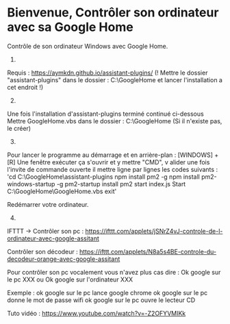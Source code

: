 # Bienvenue, Contrôler son ordinateur avec sa Google Home
Contrôle de son ordinateur Windows avec Google Home. 

1)

Requis : https://aymkdn.github.io/assistant-plugins/ (! Mettre le dossier "assistant-plugins" dans le dossier : C:\GoogleHome et lancer l'installation a cet endroit !)

2)

Une fois l'installation d'assistant-plugins terminé continué ci-dessous
Mettre GoogleHome.vbs dans le dossier : C:\GoogleHome (Si il n'existe pas, le créer)

3)

Pour lancer le programme au démarrage et en arrière-plan :
[WINDOWS] + [R] 
Une fenêtre exécuter ça s'ouvrir et y mettre "CMD", v
alider une fois l'invite de commande ouverte il mettre ligne par lignes les codes suivants :
'cd C:\GoogleHome\assistant-plugins
npm install pm2 -g
npm install pm2-windows-startup -g
pm2-startup install
pm2 start index.js
Start C:\GoogleHome\GoogleHome.vbs
exit'

Redémarrer votre ordinateur.

4)


IFTTT -> Contrôler son pc : https://ifttt.com/applets/jSNrZ4vJ-controle-de-l-ordinateur-avec-google-assitant

Contrôler son décodeur : https://ifttt.com/applets/N8a5s4BE-controle-du-decodeur-orange-avec-google-assitant


Pour contrôler son pc vocalement vous n'avez plus cas dire : Ok google sur le pc XXX ou Ok google sur l'ordinateur XXX

Exemple : ok google sur le pc lance google chrome
ok google sur le pc donne le mot de passe wifi
ok google sur le pc ouvre le lecteur CD

Tuto vidéo : https://www.youtube.com/watch?v=-Z2OFYVMIKk
